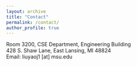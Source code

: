 ```yaml
---
layout: archive
title: "Contact"
permalink: /contact/
author_profile: true
---
```

Room 3200, CSE Department, Engineering Building<br>
428 S. Shaw Lane, East Lansing, MI 48824<br>
Email: liuyaoj1 [at] msu.edu
